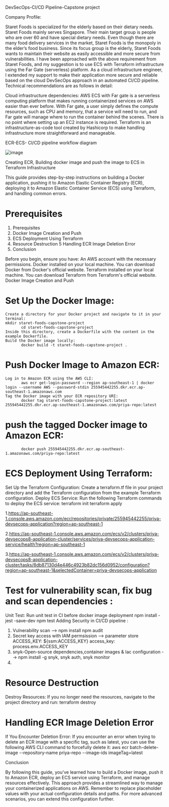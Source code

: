 
 DevSecOps-CI/CD Pipeline-Capstone project

Company Profile:

Staret Foods is specialized for the elderly based on their dietary needs. Staret Foods mainly serves Singapore. Their main target group is people who are over 60 and have special dietary needs. Even though there are many food delivery services in the market, Staret Foods is the monopoly in the elder’s food business. Since its focus group is the elderly, Staret Foods wants to maintain their website as easily accessible and more secure from vulnerabilities. I have been approached with the above requirement from Staret Foods, and my suggestion is to use ECS with Terraform infrastructure using the Far Gate (serverless) platform. As a cloud infrastructure engineer, I extended my support to make their application more secure and reliable based on the cloud DevSecOps approach in an automated CI/CD pipeline. Technical recommendations are as follows in detail:

Cloud infrastructure dependencies:
AWS ECS with Far gate is a serverless computing platform that makes running containerized services on AWS easier than ever before. With Far gate, a user simply defines the compute resources, such as CPU and memory, that a service will need to run, and Far gate will manage where to run the container behind the scenes. There is no point where setting up an EC2 instance is required. Terraform is an infrastructure-as-code tool created by Hashicorp to make handling infrastructure more straightforward and manageable.

ECR-ECS- CI/CD pipeline workflow diagram


![image](https://github.com/Pritanu07/staret-food-capstone-project/assets/127757033/4770df4e-0782-41a2-8242-f0ba49e5370c)




                                                                  
 
Creating ECR, Building docker image and push the image to ECS in Terraform Infrastructure

This guide provides step-by-step instructions on building a Docker application, pushing it to Amazon Elastic Container Registry (ECR), deploying it to Amazon Elastic Container Service (ECS) using Terraform, and handling common errors.

# Prerequisites
1.	Prerequisites
2.	Docker Image Creation and Push
3.	ECS Deployment Using Terraform
4.	Resource Destruction
5	Handling ECR Image Deletion Error
6.	Conclusion

Before you begin, ensure you have:
	An AWS account with the necessary permissions.
	Docker installed on your local machine. You can download Docker from Docker's official website.
	Terraform installed on your local machine. You can download Terraform from Terraform's official website.
Docker Image Creation and Push
# Set Up the Docker Image:
	Create a directory for your Docker project and navigate to it in your terminal:
	mkdir staret-foods-capstone-project
           cd staret-foods-capstone-project
	Inside this directory, create a Dockerfile with the content in the example Dockerfile.
	Build the Docker image locally:
           docker build -t staret-foods-capstone-project .
# Push Docker Image to Amazon ECR:
	Log in to Amazon ECR using the AWS CLI:
           aws ecr get-login-password --region ap-southeast-1 | docker login --username AWS --password-stdin 255945442255.dkr.ecr.ap-southeast-1.amazonaws.com
	Tag the Docker image with your ECR repository URI:
           docker tag staret-foods-capstone-project:latest 255945442255.dkr.ecr.ap-southeast-1.amazonaws.com/priya-repo:latest
# push the tagged Docker image to Amazon ECR:

           docker push 255945442255.dkr.ecr.ap-southeast-1.amazonaws.com/priya-repo:latest
           
# ECS Deployment Using Terraform:

Set Up the Terraform Configuration:
	Create a terraform.tf file in your project directory and add the Terraform configuration from the example Terraform configuration.
Deploy ECS Service:
	Run the following Terraform commands to deploy the ECS service:
	terraform init
           terraform apply
           
1.https://ap-southeast-1.console.aws.amazon.com/ecr/repositories/private/255945442255/priya-devsecops-application?region=ap-southeast-1

2.https://ap-southeast-1.console.aws.amazon.com/ecs/v2/clusters/priya-devsecops8-application-cluster/services/priya-devsecops-application-service/health?region=ap-southeast-1

3.https://ap-southeast-1.console.aws.amazon.com/ecs/v2/clusters/priya-devsecops8-application-cluster/tasks/8db87130d4e446c4923b82dc156d0952/configuration?region=ap-southeast-1&selectedContainer=priya-devsecops-application

# Test for vulnerability scan, fix bug and scan dependencies :

Unit Test: Run unit test in CI before docker image deployment npm install -jest -save-dev npm test
Adding Security in CI/CD pipeline :
1.	Vulnerability scan --> npm install npm audit
2.	Secret key access with IAM permsission --> parameter store ACCESS_KEY: ${ssm:ACCESS_KEY} access_key: process.env.ACCESS_KEY
3.	snyk-Open-source dependencies,container images & Iac configuration --> npm install -g snyk, snyk auth, snyk monitor
4.	
# Resource Destruction
Destroy Resources:
	If you no longer need the resources, navigate to the project directory and run:
           terraform destroy
           
# Handling ECR Image Deletion Error

If You Encounter Deletion Error:
If you encounter an error when trying to delete an ECR image with a specific tag, such as latest, you can use the following AWS CLI command to forcefully delete it:                                                                                                                                                                                               aws ecr batch-delete-image --repository-name priya-repo --image-ids imageTag=latest

Conclusion

By following this guide, you've learned how to build a Docker image, push it to Amazon ECR, deploy an ECS service using Terraform, and manage resources effectively. This approach provides a streamlined way to manage your containerized applications on AWS.
Remember to replace placeholder values with your actual configuration details and paths. For more advanced scenarios, you can extend this configuration further.

